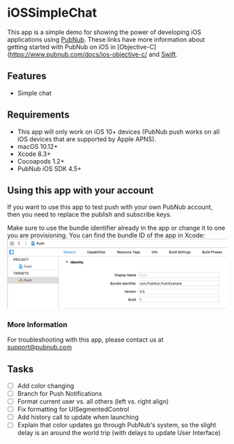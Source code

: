 # iOSSimpleChat

This app is a simple demo for showing the power of developing iOS applications using [PubNub](https://www.pubnub.com/). These links have more information about getting started with PubNub on iOS in [Objective-C](https://www.pubnub.com/docs/ios-objective-c/ and [Swift](https://www.pubnub.com/docs/swift/).

## Features
* Simple chat

## Requirements

* This app will only work on iOS 10+ devices (PubNub push works on all iOS devices that are supported by Apple APNS).
* macOS 10.12+
* Xcode 8.3+
* Cocoapods 1.2+
* PubNub iOS SDK 4.5+

## Using this app with your account
If you want to use this app to test push with your own PubNub account, then you need to replace the publish and subscribe keys. 

Make sure to use the bundle identifier already in the app or change it to one you are provisioning. You can find the bundle ID of the app in Xcode:
![Image of app bundle ID](https://raw.githubusercontent.com/pubnub/iOSPush/assets/update-bundle-id.png)


### More Information

For troubleshooting with this app, please contact us at support@pubnub.com

## Tasks

- [ ] Add color changing
- [ ] Branch for Push Notifications
- [ ] Format current user vs. all others (left vs. right align)
- [ ] Fix formatting for UISegmentedControl
- [ ] Add history call to update when launching
- [ ] Explain that color updates go through PubNub's system, so the slight delay is an around the world trip (with delays to update User Interface)